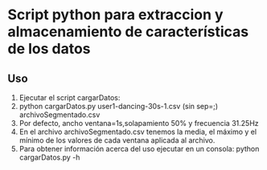 # Script python para extraccion y almacenamiento de características de los datos
## Uso
1. Ejecutar el script cargarDatos:
2. python cargarDatos.py user1-dancing-30s-1.csv (sin sep=;) archivoSegmentado.csv
3. Por defecto, ancho ventana=1s,solapamiento 50% y frecuencia 31.25Hz
4. En el archivo archivoSegmentado.csv tenemos la media, el máximo y el mínimo de los valores de cada ventana aplicada al archivo.
5. Para obtener información acerca del uso ejecutar en un consola: python cargarDatos.py -h
